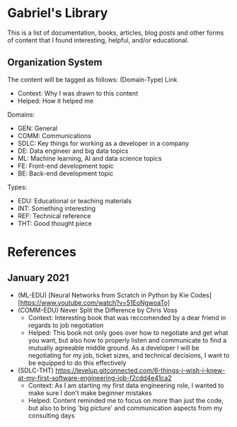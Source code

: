 # Gabriel's Library

This is a list of documentation, books, articles, blog posts and other forms of content that I found interesting, helpful, and/or educational. 

## Organization System

The content will be tagged as follows:
(Domain-Type) Link
- Context: Why I was drawn to this content
- Helped: How it helped me

Domains:
- GEN: General
- COMM: Communications
- SDLC: Key things for working as a developer in a company
- DE: Data engineer and big data topics
- ML: Machine learning, AI and data science topics
- FE: Front-end development topic
- BE: Back-end development topic

Types:
- EDU: Educational or teaching materials
- INT: Something interesting
- REF: Technical reference
- THT: Good thought piece

# References
## January 2021
- (ML-EDU) [Neural Networks from Scratch in Python by Kie Codes][https://www.youtube.com/watch?v=51EoNgwoaTo]
- (COMM-EDU) Never Split the Difference by Chris Voss
  - Context: Interesting book that was reccomended by a dear friend in regards to job negotiation
  - Helped: This book not only goes over how to negotiate and get what you want, but also how to properly listen and communicate to find a mutually agreeable middle ground. As a developer I will be negotiating for my job, ticket sizes, and technical decisions, I want to be equipped to do this effectively
- (SDLC-THT) https://levelup.gitconnected.com/6-things-i-wish-i-knew-at-my-first-software-engineering-job-f2cdd4e41ca2
  - Context: As I am starting my first data engineering role, I wanted to make sure I don't make beginner mistakes
  - Helped: Content reminded me to focus on more than just the code, but also to bring 'big picture' and communication aspects from my consulting days